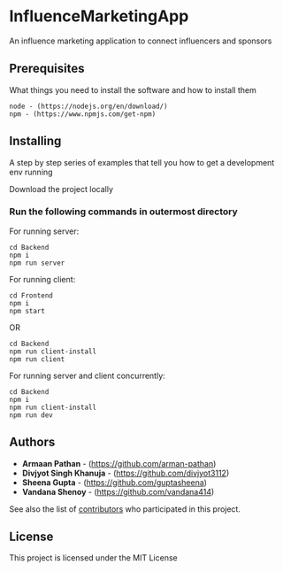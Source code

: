 # InfluenceMarketingApp
An influence marketing application to connect influencers and sponsors

## Prerequisites

What things you need to install the software and how to install them

```
node - (https://nodejs.org/en/download/)
npm - (https://www.npmjs.com/get-npm)
```

## Installing

A step by step series of examples that tell you how to get a development env running

Download the project locally

### Run the following commands in outermost directory

For running server:
```
cd Backend
npm i
npm run server
```

For running client:
```
cd Frontend
npm i
npm start
```
OR
```
cd Backend
npm run client-install
npm run client
```

For running server and client concurrently:
```
cd Backend
npm i
npm run client-install
npm run dev
```

## Authors

* **Armaan Pathan** - (https://github.com/arman-pathan)
* **Divjyot Singh Khanuja** - (https://github.com/divjyot3112)
* **Sheena Gupta** - (https://github.com/guptasheena)
* **Vandana Shenoy** - (https://github.com/vandana414)

See also the list of [contributors](https://github.com/divjyot3112/InfluenceMarketingApp/contributors) who participated in this project.

## License

This project is licensed under the MIT License
